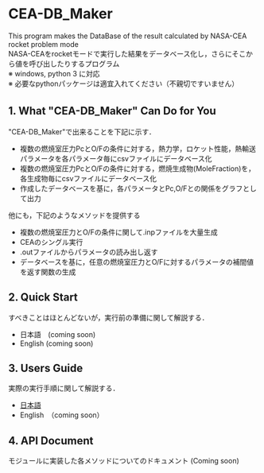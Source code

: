 # CEA-DB_Maker
This program makes the DataBase of the result calculated by NASA-CEA rocket problem mode  
NASA-CEAをrocketモードで実行した結果をデータベース化し，さらにそこから値を呼び出したりするプログラム  
※ windows, python 3 に対応  
※ 必要なpythonパッケージは適宜入れてください（不親切ですいません）


## 1. What "CEA-DB_Maker" Can Do for You　 
"CEA-DB_Maker"で出来ることを下記に示す．  
* 複数の燃焼室圧力PcとO/Fの条件に対する，熱力学，ロケット性能，熱輸送パラメータを各パラメータ毎にcsvファイルにデータベース化  
* 複数の燃焼室圧力PcとO/Fの条件に対する，燃焼生成物(MoleFraction)を，各生成物毎にcsvファイルにデータベース化  
* 作成したデータベースを基に，各パラメータとPc,O/Fとの関係をグラフとして出力  

他にも，下記のようなメソッドを提供する  
* 複数の燃焼室圧力とO/Fの条件に関して.inpファイルを大量生成
* CEAのシングル実行
* .outファイルからパラメータの読み出し返す  
* データベースを基に，任意の燃焼室圧力とO/Fに対するパラメータの補間値を返す関数の生成

## 2. Quick Start 
すべきことはほとんどないが，実行前の準備に関して解説する．
* 日本語　(coming soon)
* English (coming soon)

## 3. Users Guide
実際の実行手順に関して解説する．
* [日本語](docs/users_guide_jp.md) 
* English　（coming soon）

## 4. API Document
モジュールに実装した各メソッドについてのドキュメント (Coming soon)